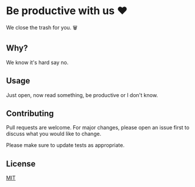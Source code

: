 # Be productive with us ❤️
We close the trash for you. 🗑️

## Why?
We know it's hard say no.

## Usage
Just open, now read something, be productive or I don't know.

## Contributing
Pull requests are welcome. For major changes, please open an issue first to discuss what you would like to change.

Please make sure to update tests as appropriate.

## License
[MIT](https://choosealicense.com/licenses/mit/)

